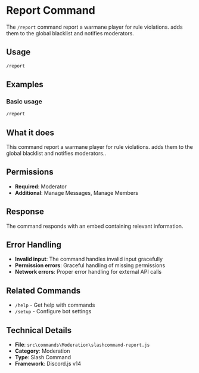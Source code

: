 # Report Command

The `/report` command report a warmane player for rule violations. adds them to the global blacklist and notifies moderators.

## Usage

```bash
/report
```

## Examples

### Basic usage
```bash
/report
```

## What it does

This command report a warmane player for rule violations. adds them to the global blacklist and notifies moderators..

## Permissions

- **Required**: Moderator
- **Additional**: Manage Messages, Manage Members



## Response

The command responds with an embed containing relevant information.

## Error Handling

- **Invalid input**: The command handles invalid input gracefully
- **Permission errors**: Graceful handling of missing permissions
- **Network errors**: Proper error handling for external API calls

## Related Commands

- `/help` - Get help with commands
- `/setup` - Configure bot settings

## Technical Details

- **File**: `src\commands\Moderation\slashcommand-report.js`
- **Category**: Moderation
- **Type**: Slash Command
- **Framework**: Discord.js v14
